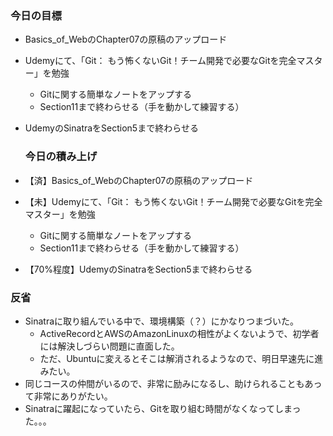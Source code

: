 ### 今日の目標
- Basics_of_WebのChapter07の原稿のアップロード
- Udemyにて、「Git： もう怖くないGit！チーム開発で必要なGitを完全マスター」を勉強
  - Gitに関する簡単なノートをアップする
  - Section11まで終わらせる（手を動かして練習する）
- UdemyのSinatraをSection5まで終わらせる

  ### 今日の積み上げ
- 【済】Basics_of_WebのChapter07の原稿のアップロード
- 【未】Udemyにて、「Git： もう怖くないGit！チーム開発で必要なGitを完全マスター」を勉強
  - Gitに関する簡単なノートをアップする
  - Section11まで終わらせる（手を動かして練習する）
- 【70%程度】UdemyのSinatraをSection5まで終わらせる

### 反省
- Sinatraに取り組んでいる中で、環境構築（？）にかなりつまづいた。
  - ActiveRecordとAWSのAmazonLinuxの相性がよくないようで、初学者には解決しづらい問題に直面した。
  - ただ、Ubuntuに変えるとそこは解消されるようなので、明日早速先に進みたい。
- 同じコースの仲間がいるので、非常に励みになるし、助けられることもあって非常にありがたい。
- Sinatraに躍起になっていたら、Gitを取り組む時間がなくなってしまった。。。
